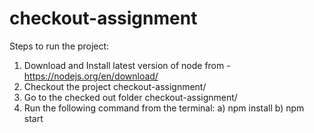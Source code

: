 # checkout-assignment
Steps to run the project:
1) Download and Install latest version of node from - https://nodejs.org/en/download/
2) Checkout the project checkout-assignment/
3) Go to the checked out folder checkout-assignment/
4) Run the following command from the terminal:
    a) npm install
    b) npm start
